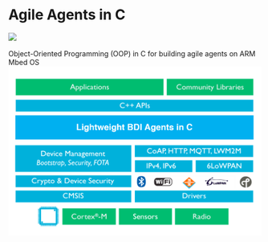 # Agile Agents in C 

![](https://img.shields.io/badge/status-impediment-orange)

Object-Oriented Programming (OOP) in C for building agile agents on ARM Mbed OS
![](https://github.com/rqg0717/Agile-Agents-in-C/blob/master/agents_in_C.png)
